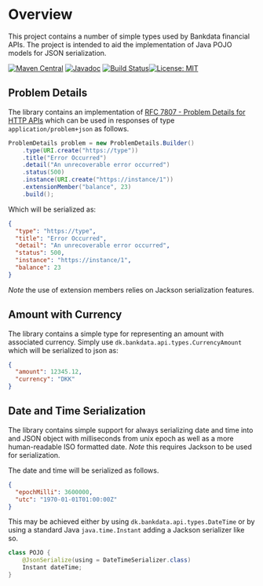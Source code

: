 # Overview

This project contains a number of simple types used by Bankdata financial APIs. The
project is intended to aid the implementation of Java POJO models for JSON 
serialization.

[![Maven Central](https://maven-badges.herokuapp.com/maven-central/dk.bankdata.api/types/badge.svg)](https://maven-badges.herokuapp.com/maven-central/dk.bankdata.api/types/)
[![Javadoc](https://javadoc.io/badge/dk.bankdata.api/types/badge.svg)](https://www.javadoc.io/doc/dk.bankdata.api/types)
[![Build Status](https://travis-ci.com/Bankdata/simple-types.svg?branch=master)](https://travis-ci.com/Bankdata/simple-types)[![License: MIT](https://img.shields.io/badge/License-MIT-yellow.svg)](https://opensource.org/licenses/MIT)

## Problem Details

The library contains an implementation of [RFC 7807 - Problem Details for HTTP APIs](https://tools.ietf.org/html/rfc7807) which
can be used in responses of type `application/problem+json` as follows.

```java
ProblemDetails problem = new ProblemDetails.Builder()
    .type(URI.create("https://type"))
    .title("Error Occurred")
    .detail("An unrecoverable error occurred")
    .status(500)
    .instance(URI.create("https://instance/1"))
    .extensionMember("balance", 23)
    .build();
```

Which will be serialized as:

```json
{
  "type": "https://type",
  "title": "Error Occurred",
  "detail": "An unrecoverable error occurred",
  "status": 500,
  "instance": "https://instance/1",
  "balance": 23
}
```

_Note_ the use of extension members relies on Jackson serialization features.

## Amount with Currency

The library contains a simple type for representing an amount with associated
currency. Simply use `dk.bankdata.api.types.CurrencyAmount` which will be serialized
to json as:
```json
{
  "amount": 12345.12,
  "currency": "DKK"
}
```

## Date and Time Serialization

The library contains simple support for always serializing date and time into
and JSON object with milliseconds from unix epoch as well as a more human-readable
ISO formatted date. _Note_ this requires Jackson to be used for serialization.

The date and time will be serialized as follows.

```json
{
  "epochMilli": 3600000,
  "utc": "1970-01-01T01:00:00Z"
}
```

This may be achieved either by using `dk.bankdata.api.types.DateTime` or by using
a standard Java `java.time.Instant` adding a Jackson serializer like so.

```java
class POJO {
    @JsonSerialize(using = DateTimeSerializer.class)
    Instant dateTime;
}
```
